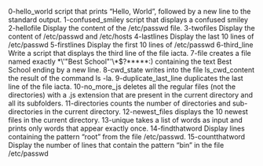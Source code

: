 0-hello_world script that prints “Hello, World”, followed by a new line to the standard output.
1-confused_smiley script that displays a confused smiley
2-hellofile Display the content of the /etc/passwd file.
3-twofiles Display the content of /etc/passwd and /etc/hosts
4-lastlines Display the last 10 lines of /etc/passwd
5-firstlines Display the first 10 lines of /etc/passwd
6-third_line Write a script that displays the third line of the file iacta.
7-file creates a file named exactly \*\\'"Best School"\'\\*$\?\*\*\*\*\*:) containing the text Best School ending by a new line.
8-cwd_state  writes into the file ls_cwd_content the result of the command ls -la.
9-duplicate_last_line duplicates the last line of the file iacta.
10-no_more_js deletes all the regular files (not the directories) with a .js extension that are present in the current directory and all its subfolders.
11-directories counts the number of directories and sub-directories in the current directory.
12-newest_files displays the 10 newest files in the current directory.
13-unique  takes a list of words as input and prints only words that appear exactly once.
14-findthatword Display lines containing the pattern “root” from the file /etc/passwd.
15-countthatword Display the number of lines that contain the pattern “bin” in the file /etc/passwd
